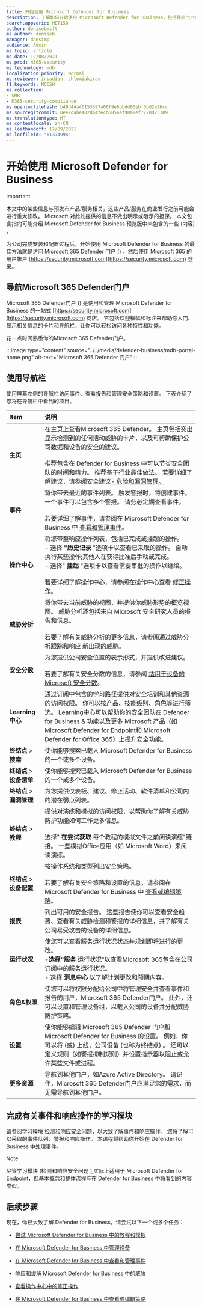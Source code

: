 ```yaml
---
title: 开始使用 Microsoft Defender for Business
description: 了解如何开始使用 Microsoft Defender for Business，包括导航门户和查看状态和建议
search.appverid: MET150
author: denisebmsft
ms.author: deniseb
manager: dansimp
audience: Admin
ms.topic: article
ms.date: 12/08/2021
ms.prod: m365-security
ms.technology: mdb
localization_priority: Normal
ms.reviewer: inbadian, shlomiakirav
f1.keywords: NOCSH
ms.collection:
- SMB
- M365-security-compliance
ms.openlocfilehash: b49d4da46153597a00f9e6bbdd00ebf6bd2e26cc
ms.sourcegitcommit: 0ee2dabe402d44fecb6856af98a2ef7720d25189
ms.translationtype: MT
ms.contentlocale: zh-CN
ms.lasthandoff: 12/09/2021
ms.locfileid: "61374994"
---
```

# <a name="get-started-using-microsoft-defender-for-business"></a>开始使用 Microsoft Defender for Business

> [!IMPORTANT]
> 本文中的某些信息与预发布产品/服务相关，这些产品/服务在商业发行之前可能会进行重大修改。 Microsoft 对此处提供的信息不做出明示或暗示的担保。 本文包含指向可能介绍 Microsoft Defender for Business 预览版中未包含的一些 (内容) 。

为公司完成安装和配置过程后，开始使用 Microsoft Defender for Business 的最佳方法就是访问 Microsoft 365 Defender 门户 () ，然后使用 Microsoft 365 的用户帐户 [https://security.microsoft.com](https://security.microsoft.com) 登录。 

## <a name="navigate-the-microsoft-365-defender-portal"></a>导航Microsoft 365 Defender门户

Microsoft 365 Defender门户 () 是使用和管理 Microsoft Defender for Business 的一站式 [https://security.microsoft.com](https://security.microsoft.com) 商店。 它包括欢迎横幅和标注来帮助你入门、显示相关信息的卡片和导航栏，让你可以轻松访问各种特性和功能。
 
花一点时间熟悉你的Microsoft 365 Defender门户。

:::image type="content" source="../../media/defender-business/mdb-portal-home.png" alt-text="Microsoft 365 Defender 门户":::

## <a name="use-the-navigation-bar"></a>使用导航栏

使用屏幕左侧的导航栏访问事件、查看报告和管理安全策略和设置。 下表介绍了您将在导航栏中看到的项目。

| Item | 说明 |
|:---|:---|
| **主页** | 在主页上查看Microsoft 365 Defender。 主页包括突出显示检测到的任何活动威胁的卡片，以及可帮助保护公司数据和设备的安全的建议。 <br/><br/>推荐包含在 Defender for Business 中可以节省安全团队的时间和精力。 推荐基于行业最佳做法。 若要详细了解建议，请参阅安全建议[- 危险和漏洞管理。](../defender-endpoint/tvm-security-recommendation.md) |
| **事件** | 将你带去最近的事件列表。 触发警报时，将创建事件。 一个事件可以包含多个警报。 请务必定期查看事件。 <br/><br/>若要详细了解事件，请参阅在 Microsoft Defender for Business 中 [查看和管理事件](mdb-view-manage-incidents.md)。|
| **操作中心** | 将您带至响应操作列表，包括已完成或挂起的操作。 <br/>- 选择 **"历史记录** "选项卡以查看已采取的操作。 自动执行某些操作;其他人在获得批准后手动或完成。 <br/>- 选择" **挂起** "选项卡以查看需要审批的操作以继续。 <br/><br/>若要详细了解操作中心，请参阅在操作中心查看 [修正操作](mdb-review-remediation-actions.md)。 |
| **威胁分析** | 将你带去当前威胁的视图，并提供你威胁形势的概览视图。 威胁分析还包括来自 Microsoft 安全研究人员的报告和信息。 <br/><br/>若要了解有关威胁分析的更多信息，请参阅通过威胁分析跟踪和响应 [新出现的威胁](../defender-endpoint/threat-analytics.md)。 |
| **安全分数** | 为您提供公司安全位置的表示形式，并提供改进建议。<br/><br/>若要了解有关安全分数的信息，请参阅 [适用于设备的 Microsoft 安全分数](../defender-endpoint/tvm-microsoft-secure-score-devices.md)。 |
| **Learning中心** | 通过订阅中包含的学习路径提供对安全培训和其他资源的访问权限。 你可以按产品、技能级别、角色等进行筛选。 Learning中心可以帮助你的安全团队在 Defender for Business & 功能以及更多 Microsoft 产品（如[Microsoft Defender for Endpoint](../defender-endpoint/microsoft-defender-endpoint.md)和 Microsoft Defender [for Office 365）上提升](../office-365-security/defender-for-office-365.md)安全功能。  |
| **终结点**  > **搜索** | 使你能够搜索已载入 Microsoft Defender for Business 的一个或多个设备。 |
| **终结点**  > **设备清单** | 使你能够搜索已载入 Microsoft Defender for Business 的一个或多个设备。 |
| **终结点**  > **漏洞管理** | 为您提供仪表板、建议、修正活动、软件清单和公司内的潜在弱点列表。 |
| **终结点**  > **教程** | 提供对演练和模拟的访问权限，以帮助你了解有关威胁防护功能如何工作更多信息。 <br/><br/>选择" **在尝试获取** 每个教程的模拟文件之前阅读演练"链接。 一些模拟Office应用（如 Microsoft Word）来阅读演练。 |
| **终结点**  > **设备配置** | 按操作系统和类型列出安全策略。 <br/><br/>若要了解有关安全策略和设置的信息，请参阅在 Microsoft Defender for Business 中 [查看或编辑策略](mdb-view-edit-policies.md)。 |
| **报表** | 列出可用的安全报告。 这些报告使你可以查看安全趋势、查看有关威胁检测和警报的详细信息，并了解有关公司易受攻击的设备的详细信息。 |
| **运行状况** | 使您可以查看服务运行状况状态并规划即将进行的更改。 <br/>-**选择"服务** 运行状况"以查看Microsoft 365包含在公司订阅中的服务运行状况。 <br/>- 选择 **消息中心** 以了解计划更改和预期内容。  |
| **角色&权限** | 使您可以将权限分配给公司中将管理安全并查看事件和报告的用户，Microsoft 365 Defender门户。 此外，还可以设置和管理设备组，以载入公司的设备并分配威胁防护策略。  |
| **设置** | 使你能够编辑 Microsoft 365 Defender 门户和 Microsoft Defender for Business 的设置。 例如，你可以将 (或) 上线，公司设备 (也称为终结点) 。 还可以定义规则（如警报抑制规则）并设置指示器以阻止或允许某些文件或进程。  |
| **更多资源** | 导航到其他门户，如Azure Active Directory。 请记住，Microsoft 365 Defender门户应满足您的需求，而无需导航到其他门户。 |

## <a name="complete-a-learning-module-about-incidents-and-response-actions"></a>完成有关事件和响应操作的学习模块

请参阅学习模块 [检测和响应安全问题](/learn/modules/m365-detect-respond-security-issues-defender-endpoint/)，以大致了解事件和响应操作。 您将了解可以采取的事件队列、警报和响应操作。 本课程将帮助你开始在 Defender for Business 中处理事件。

> [!NOTE]
> 尽管学习模块 (检测和响应安全问题 [) ](/learn/modules/m365-detect-respond-security-issues-defender-endpoint/) 实际上适用于 Microsoft Defender for Endpoint，但基本概念和整体流程与在 Defender for Business 中将看到的内容类似。

## <a name="next-steps"></a>后续步骤

现在，你已大致了解 Defender for Business，请尝试以下一个或多个任务：

- [尝试 Microsoft Defender for Business 中的教程和模拟](mdb-tutorials.md)

- [在 Microsoft Defender for Business 中管理设备](mdb-manage-devices.md)

- [在 Microsoft Defender for Business 中查看和管理事件](mdb-view-manage-incidents.md)

- [响应和缓解 Microsoft Defender for Business 中的威胁](mdb-respond-mitigate-threats.md)

- [查看操作中心中的修正操作](mdb-review-remediation-actions.md)

- [在 Microsoft Defender for Business 中查看或编辑策略](mdb-view-edit-policies.md)